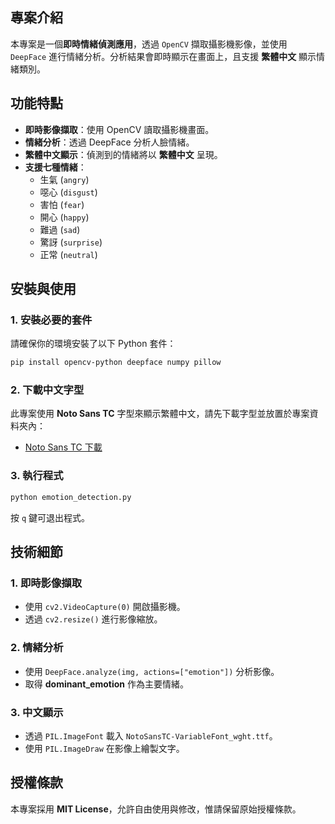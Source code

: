 ## 專案介紹
本專案是一個**即時情緒偵測應用**，透過 `OpenCV` 擷取攝影機影像，並使用 `DeepFace` 進行情緒分析。分析結果會即時顯示在畫面上，且支援 **繁體中文** 顯示情緒類別。

## 功能特點
- **即時影像擷取**：使用 OpenCV 讀取攝影機畫面。
- **情緒分析**：透過 DeepFace 分析人臉情緒。
- **繁體中文顯示**：偵測到的情緒將以 **繁體中文** 呈現。
- **支援七種情緒**：
  - 生氣 (`angry`)
  - 噁心 (`disgust`)
  - 害怕 (`fear`)
  - 開心 (`happy`)
  - 難過 (`sad`)
  - 驚訝 (`surprise`)
  - 正常 (`neutral`)

## 安裝與使用
### 1. 安裝必要的套件
請確保你的環境安裝了以下 Python 套件：
```bash
pip install opencv-python deepface numpy pillow
```

### 2. 下載中文字型
此專案使用 **Noto Sans TC** 字型來顯示繁體中文，請先下載字型並放置於專案資料夾內：
- [Noto Sans TC 下載](https://fonts.google.com/noto/specimen/Noto+Sans+TC)

### 3. 執行程式
```bash
python emotion_detection.py
```

按 `q` 鍵可退出程式。

## 技術細節
### 1. **即時影像擷取**
- 使用 `cv2.VideoCapture(0)` 開啟攝影機。
- 透過 `cv2.resize()` 進行影像縮放。

### 2. **情緒分析**
- 使用 `DeepFace.analyze(img, actions=["emotion"])` 分析影像。
- 取得 **dominant_emotion** 作為主要情緒。

### 3. **中文顯示**
- 透過 `PIL.ImageFont` 載入 `NotoSansTC-VariableFont_wght.ttf`。
- 使用 `PIL.ImageDraw` 在影像上繪製文字。

## 授權條款
本專案採用 **MIT License**，允許自由使用與修改，惟請保留原始授權條款。

